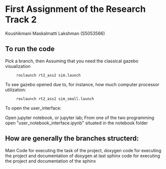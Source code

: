# First Assignment of the Research Track 2 

Koushikmani Maskalmatti Lakshman (S5053566)


## To run the code

Pick a branch, then
Assuming that you need the classical gazebo visualization

         roslaunch rt2_ass2 sim.launch

To see gazebo opened due to, for instance, how much computer processor utilization:

         roslaunch rt2_ass2 sim_small.launch

To open the user_interface:

Open jupyter notebook, or jupyter lab;
From one of the two programming open "user_notebook_interface.ipynb" situated in the notebook folder

## How are generally the branches structerd:

Main Code for executing the task of the project, doxygen code for executing the project and documentation of doxygen at last sphinx code for executing the project and documentation of the sphinx








